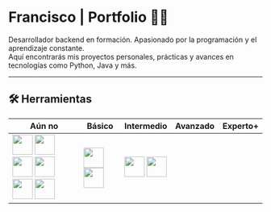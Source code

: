 # Francisco | Portfolio 👨‍💻

Desarrollador backend en formación. Apasionado por la programación y el aprendizaje constante.  
Aquí encontrarás mis proyectos personales, prácticas y avances en tecnologías como Python, Java y más.

---

## 🛠 Herramientas

| Aún no | Básico | Intermedio | Avanzado | Experto+ |
|--------|--------|------------|----------|----------|
| <img src="https://cdn.jsdelivr.net/npm/programming-languages-logos/src/csharp/csharp.png" height="40"/> <img src="https://cdn.jsdelivr.net/npm/programming-languages-logos/src/go/go.png" height="40"/> <img src="https://cdn.jsdelivr.net/npm/programming-languages-logos/src/rust/rust.png" height="40"/> <img src="https://cdn.jsdelivr.net/npm/programming-languages-logos/src/ruby/ruby.png" height="40"/> <img src="https://cdn.jsdelivr.net/npm/programming-languages-logos/src/swift/swift.png" height="40"/> <img src="https://cdn.jsdelivr.net/npm/programming-languages-logos/src/typescript/typescript.png" height="40"/> | <img src="https://cdn.jsdelivr.net/npm/programming-languages-logos/src/html/html.png" height="40"/> <img src="https://cdn.jsdelivr.net/npm/programming-languages-logos/src/css/css.png" height="40"/> | <img src="https://cdn.jsdelivr.net/npm/programming-languages-logos/src/java/java.png" height="40"/> <img src="https://cdn.jsdelivr.net/npm/programming-languages-logos/src/python/python.png" height="40"/> | | |
